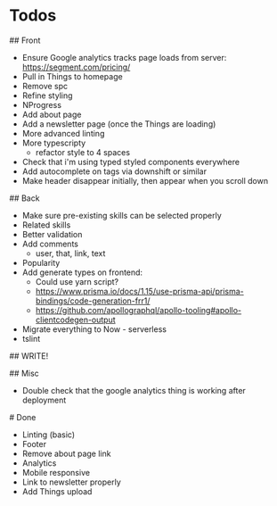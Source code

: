 # Todos

## Front
* Ensure Google analytics tracks page loads from server: https://segment.com/pricing/
* Pull in Things to homepage
* Remove spc
* Refine styling
* NProgress
* Add about page
* Add a newsletter page (once the Things are loading)
* More advanced linting
* More typescripty
   * refactor style to 4 spaces
* Check that i'm using typed styled components everywhere
* Add autocomplete on tags via downshift or similar
* Make header disappear initially, then appear when you scroll down

## Back
* Make sure pre-existing skills can be selected properly
* Related skills
* Better validation
* Add comments
  *  user, that, link, text
* Popularity
* Add generate types on frontend:
  * Could use yarn script?
  * https://www.prisma.io/docs/1.15/use-prisma-api/prisma-bindings/code-generation-frr1/
  * https://github.com/apollographql/apollo-tooling#apollo-clientcodegen-output
* Migrate everything to Now - serverless
* tslint

## WRITE!

## Misc
* Double check that the google analytics thing is working after deployment

# Done
* Linting (basic)
* Footer
* Remove about page link
* Analytics
* Mobile responsive
* Link to newsletter properly
* Add Things upload
